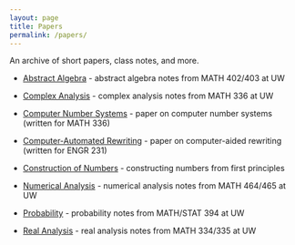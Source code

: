 ```yaml
---
layout: page
title: Papers
permalink: /papers/
---
```


An archive of short papers, class notes, and more.

 - [Abstract Algebra](papers/hungerford/algebra.pdf) -
    abstract algebra notes from MATH 402/403 at UW

 - [Complex Analysis](papers/gamelin/complex-analysis.pdf) -
    complex analysis notes from MATH 336 at UW

 - [Computer Number Systems](papers/computer_numbers_systems/paper.pdf) -
    paper on computer number systems (written for MATH 336)

 - [Computer-Automated Rewriting](papers/rewriting_blog/rewriting.pdf) -
    paper on computer-aided rewriting (written for ENGR 231)

 - [Construction of Numbers](papers/construction_of_numbers/construction_of_numbers.pdf) -
    constructing numbers from first principles

 - [Numerical Analysis](papers/numerical-analysis/numerical-analysis.pdf) -
    numerical analysis notes from MATH 464/465 at UW

 - [Probability](papers/probability/probability.pdf) -
    probability notes from MATH/STAT 394 at UW

 - [Real Analysis](papers/folland/real-analysis.pdf) -
    real analysis notes from MATH 334/335 at UW
